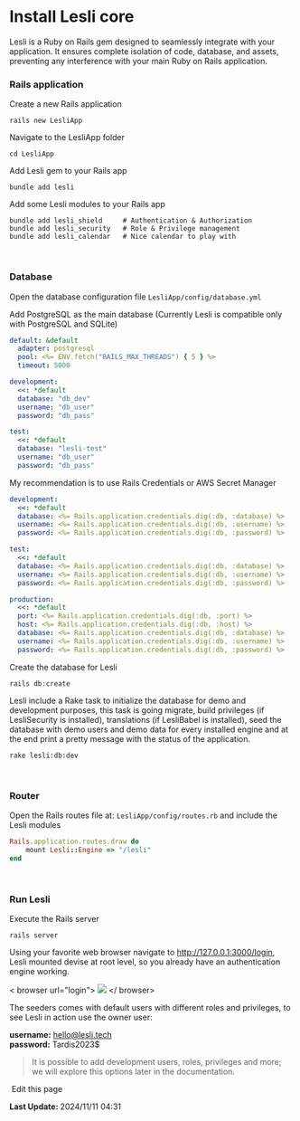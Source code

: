 
# Install Lesli core
Lesli is a Ruby on Rails gem designed to seamlessly integrate with your application. It ensures complete isolation of code, database, and assets, preventing any interference with your main Ruby on Rails application.

### Rails application 

Create a new Rails application

```shell
rails new LesliApp
```

Navigate to the LesliApp folder
```shell
cd LesliApp
```

Add Lesli gem to your Rails app

```shell
bundle add lesli
```

Add some Lesli modules to your Rails app

```shell
bundle add lesli_shield     # Authentication & Authorization
bundle add lesli_security   # Role & Privilege management
bundle add lesli_calendar   # Nice calendar to play with
```

<br/>

### Database 

Open the database configuration file
`LesliApp/config/database.yml`

Add PostgreSQL as the main database (Currently Lesli is compatible only with PostgreSQL and SQLite)
```yml
default: &default
  adapter: postgresql
  pool: <%= ENV.fetch("RAILS_MAX_THREADS") { 5 } %>
  timeout: 5000

development:
  <<: *default
  database: "db_dev"
  username: "db_user"
  password: "db_pass"

test:
  <<: *default
  database: "lesli-test"
  username: "db_user"
  password: "db_pass"
```

My recommendation is to use Rails Credentials or AWS Secret Manager

```yml
development:
  <<: *default
  database: <%= Rails.application.credentials.dig(:db, :database) %>
  username: <%= Rails.application.credentials.dig(:db, :username) %>
  password: <%= Rails.application.credentials.dig(:db, :password) %>

test:
  <<: *default
  database: <%= Rails.application.credentials.dig(:db, :database) %>
  username: <%= Rails.application.credentials.dig(:db, :username) %>
  password: <%= Rails.application.credentials.dig(:db, :password) %>

production:
  <<: *default
  port: <%= Rails.application.credentials.dig(:db, :port) %>
  host: <%= Rails.application.credentials.dig(:db, :host) %>
  database: <%= Rails.application.credentials.dig(:db, :database) %>
  username: <%= Rails.application.credentials.dig(:db, :username) %>
  password: <%= Rails.application.credentials.dig(:db, :password) %>
```

Create the database for Lesli

```shell
rails db:create
```

Lesli include a Rake task to initialize the database for demo and development purposes, this task is going migrate, build privileges (if LesliSecurity is installed), translations (if LesliBabel is installed), seed the database with demo users and demo data for every installed engine and at the end print a pretty message with the status of the application.

```shell
rake lesli:db:dev
```


<br/>

### Router 

Open the Rails routes file at: `LesliApp/config/routes.rb` and include the Lesli modules

```ruby
Rails.application.routes.draw do
    mount Lesli::Engine => "/lesli"
end
```


<br/>

### Run Lesli 

Execute the Rails server

```shell
rails server
```

Using your favorite web browser navigate to <a href="http://127.0.0.1:3000" targer="_blank">http://127.0.0.1:3000/login</a>, Lesli mounted devise at root level, so you already have an authentication engine working.

< browser url="login">
    <img src="/images/engines/security/screenshot-login.png">
</ browser>

The seeders comes with default users with different roles and privileges, to see Lesli in action use the owner user:

__username:__ hello@lesli.tech <br/>
__password:__ Tardis2023$ 


> It is possible to add development users, roles, privileges and more; we will explore this options later in the documentation.



<section class="lesli-documentation-footer">
    <p><a><i class="ri-external-link-fill"></i>&nbsp;Edit this page</a><p/>
    <p><b>Last Update: </b>2024/11/11 04:31</p>
</section>
<!-- This code was automatically generated -->
<!-- to update this docs please run rake docs:build -->
